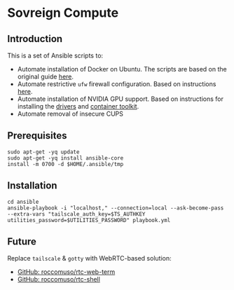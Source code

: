 # Sovreign Compute

## Introduction

This is a set of Ansible scripts to:

- Automate installation of Docker on Ubuntu. The scripts are based on the original guide [here](https://docs.docker.com/engine/install/ubuntu/).
- Automate restrictive `ufw` firewall configuration. Based on instructions [here](https://www.digitalocean.com/community/tutorials/how-to-setup-a-firewall-with-ufw-on-an-ubuntu-and-debian-cloud-server).
- Automate installation of NVIDIA GPU support. Based on instructions for installing the [drivers](https://docs.nvidia.com/datacenter/tesla/driver-installation-guide/index.html#ubuntu-installation) and [container  toolkit](https://docs.nvidia.com/datacenter/cloud-native/container-toolkit/latest/install-guide.html#installing-with-apt).
- Automate removal of insecure CUPS

## Prerequisites

```shell
sudo apt-get -yq update
sudo apt-get -yq install ansible-core
install -m 0700 -d $HOME/.ansible/tmp
```

## Installation

```shell
cd ansible
ansible-playbook -i "localhost," --connection=local --ask-become-pass --extra-vars "tailscale_auth_key=$TS_AUTHKEY utilities_password=$UTILITIES_PASSWORD" playbook.yml
```

## Future

Replace `tailscale` & `gotty` with WebRTC-based solution:

- [GitHub: roccomuso/rtc-web-term](https://github.com/roccomuso/rtc-web-term)
- [GitHub: roccomuso/rtc-shell](https://github.com/roccomuso/rtc-shell)
